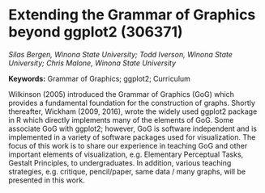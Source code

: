 # Extending the Grammar of Graphics beyond ggplot2 (306371)
*Silas Bergen, Winona State University; Todd Iverson, Winona State University; Chris Malone, Winona State University* 

**Keywords:** Grammar of Graphics; ggplot2; Curriculum

Wilkinson (2005) introduced the Grammar of Graphics (GoG) which provides a fundamental foundation for the construction of graphs. Shortly thereafter, Wickham (2009, 2016), wrote the widely used ggplot2 package in R which directly implements many of the elements of GoG. Some associate GoG with ggplot2; however, GoG is software independent and is implemented in a variety of software packages used for visualization. The focus of this work is to share our experience in teaching GoG and other important elements of visualization, e.g. Elementary Perceptual Tasks, Gestalt Principles, to undergraduates. In addition, various teaching strategies, e.g. critique, pencil/paper, same data / many graphs, will be presented in this work.
